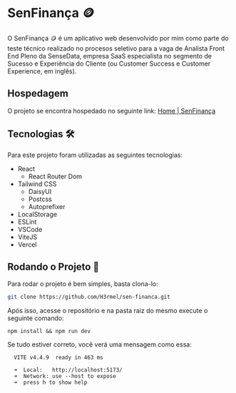 # SenFinança 🪙

O SenFinança 🪙 é um aplicativo web desenvolvido por mim como parte do teste técnico realizado no procesos seletivo para a vaga de Analista Front End Pleno da SenseData, empresa SaaS especialista no segmento de Sucesso e Experiência do Cliente (ou Customer Success e Customer Experience, em inglês).

## Hospedagem 

O projeto se encontra hospedado no seguinte link: [Home | SenFinança](https://sen-financa-h3rmel.vercel.app/about)

## Tecnologias 🛠️ 

Para este projeto foram utilizadas as seguintes tecnologias:

- React
  - React Router Dom
- Tailwind CSS
  - DaisyUI
  - Postcss
  - Autoprefixer
- LocalStorage
- ESLint
- VSCode
- ViteJS
- Vercel

## Rodando o Projeto 🚀

Para rodar o projeto é bem simples, basta clona-lo:

```bash
git clone https://github.com/H3rmel/sen-financa.git
```

Após isso, acesse o repositório e na pasta raiz do mesmo execute o seguinte comando:

```
npm install && npm run dev
```

Se tudo estiver correto, você verá uma mensagem como essa:

```
  VITE v4.4.9  ready in 463 ms

  ➜  Local:   http://localhost:5173/
  ➜  Network: use --host to expose
  ➜  press h to show help
```

